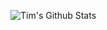 ![Tim's Github Stats](https://github-readme-stats.vercel.app/api?username=timlu33&show_icons=true&theme=dark)
